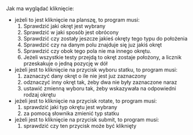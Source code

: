 Jak ma wyglądać kliknięcie:
- jeżeli to jest kliknięcie na planszę, to program musi:
    1. Sprawdzić jaki okręt jest wybrany
    2. Sprawdzić w jaki sposób jest obrócony
    3. Sprawdzić czy zostały jeszcze jakieś okręty tego typu do położenia
    4. Sprawdzić czy na danym polu znajduje się juz jakiś okręt
    5. Sprawdzić czy obok tego pola nie ma innego okrętu.
    6. Jeżeli wszystkie testy przejdą to okręt zostaje położony, a licznik przeskakuje o jedną pozycję w dół
- jeżeli jest to kliknięcie na przycisk wyboru statku, to program musi:
    1. zaznaczyć dany okręt o ile nie jest juz zaznaczony
    2. odznaczyć inny okręt tak, żeby dwa nie były zaznaczone naraz
    3. ustawić zmienną wyboru tak, żeby wskazywała na odpowiedni rodzaj okrętu
- jeżeli jest to kliknięcie na przycisk rotate, to program musi:
    1. sprawdzić jaki typ okrętu jest wybrany
    2. za pomocą słownika zmienić typ statku
- jeżeli jest to kliknięcie na przycisk submit, to program musi:
    1. sprawdzić czy ten przycisk może być kliknięty